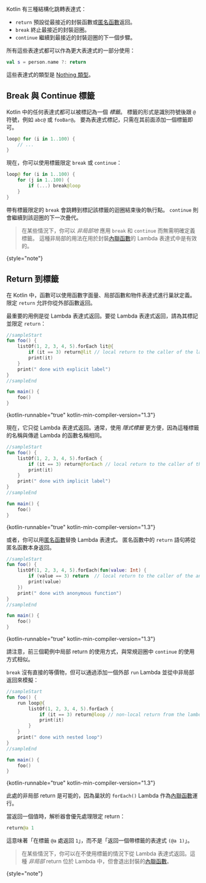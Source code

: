 [//]: # (title: Return 與跳轉)

Kotlin 有三種結構化跳轉表達式：

*   `return` 預設從最接近的封裝函數或[匿名函數](lambdas.md#anonymous-functions)返回。
*   `break` 終止最接近的封裝迴圈。
*   `continue` 繼續到最接近的封裝迴圈的下一個步驟。

所有這些表達式都可以作為更大表達式的一部分使用：

```kotlin
val s = person.name ?: return
```

這些表達式的類型是 [Nothing 類型](exceptions.md#the-nothing-type)。

## Break 與 Continue 標籤

Kotlin 中的任何表達式都可以被標記為一個 _標籤_。
標籤的形式是識別符號後跟 `@` 符號，例如 `abc@` 或 `fooBar@`。
要為表達式標記，只需在其前面添加一個標籤即可。

```kotlin
loop@ for (i in 1..100) {
    // ...
}
```

現在，你可以使用標籤限定 `break` 或 `continue`：

```kotlin
loop@ for (i in 1..100) {
    for (j in 1..100) {
        if (...) break@loop
    }
}
```

帶有標籤限定的 `break` 會跳轉到標記該標籤的迴圈結束後的執行點。
`continue` 則會繼續到該迴圈的下一次疊代。

> 在某些情況下，你可以 _非局部地_ 應用 `break` 和 `continue` 而無需明確定義標籤。
> 這種非局部的用法在用於封裝[內聯函數](inline-functions.md#break-and-continue)的 Lambda 表達式中是有效的。
>
{style="note"}

## Return 到標籤

在 Kotlin 中，函數可以使用函數字面量、局部函數和物件表達式進行巢狀定義。
限定 `return` 允許你從外部函數返回。

最重要的用例是從 Lambda 表達式返回。要從 Lambda 表達式返回，請為其標記並限定 `return`：

```kotlin
//sampleStart
fun foo() {
    listOf(1, 2, 3, 4, 5).forEach lit@{
        if (it == 3) return@lit // local return to the caller of the lambda - the forEach loop
        print(it)
    }
    print(" done with explicit label")
}
//sampleEnd

fun main() {
    foo()
}
```
{kotlin-runnable="true" kotlin-min-compiler-version="1.3"}

現在，它只從 Lambda 表達式返回。通常，使用 _隱式標籤_ 更方便，因為這種標籤的名稱與傳遞 Lambda 的函數名稱相同。

```kotlin
//sampleStart
fun foo() {
    listOf(1, 2, 3, 4, 5).forEach {
        if (it == 3) return@forEach // local return to the caller of the lambda - the forEach loop
        print(it)
    }
    print(" done with implicit label")
}
//sampleEnd

fun main() {
    foo()
}
```
{kotlin-runnable="true" kotlin-min-compiler-version="1.3"}

或者，你可以用[匿名函數](lambdas.md#anonymous-functions)替換 Lambda 表達式。
匿名函數中的 `return` 語句將從匿名函數本身返回。

```kotlin
//sampleStart
fun foo() {
    listOf(1, 2, 3, 4, 5).forEach(fun(value: Int) {
        if (value == 3) return  // local return to the caller of the anonymous function - the forEach loop
        print(value)
    })
    print(" done with anonymous function")
}
//sampleEnd

fun main() {
    foo()
}
```
{kotlin-runnable="true" kotlin-min-compiler-version="1.3"}

請注意，前三個範例中局部 return 的使用方式，與常規迴圈中 `continue` 的使用方式相似。

`break` 沒有直接的等價物，但可以通過添加一個外部 `run` Lambda 並從中非局部返回來模擬：

```kotlin
//sampleStart
fun foo() {
    run loop@{
        listOf(1, 2, 3, 4, 5).forEach {
            if (it == 3) return@loop // non-local return from the lambda passed to run
            print(it)
        }
    }
    print(" done with nested loop")
}
//sampleEnd

fun main() {
    foo()
}
```
{kotlin-runnable="true" kotlin-min-compiler-version="1.3"}

此處的非局部 return 是可能的，因為巢狀的 `forEach()` Lambda 作為[內聯函數](inline-functions.md)運行。

當返回一個值時，解析器會優先處理限定 return：

```kotlin
return@a 1
```

這意味著「在標籤 `@a` 處返回 `1`」，而不是「返回一個帶標籤的表達式 `(@a 1)`」。

> 在某些情況下，你可以在不使用標籤的情況下從 Lambda 表達式返回。這種 _非局部_ return 位於 Lambda 中，但會退出封裝的[內聯函數](inline-functions.md#returns)。
>
{style="note"}